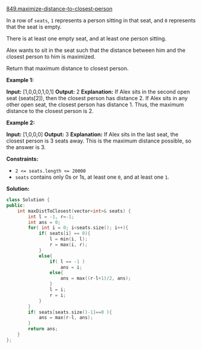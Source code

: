 [849.maximize-distance-to-closest-person](https://leetcode.com/problems/maximize-distance-to-closest-person/)  

In a row of `seats`, `1` represents a person sitting in that seat, and `0` represents that the seat is empty. 

There is at least one empty seat, and at least one person sitting.

Alex wants to sit in the seat such that the distance between him and the closest person to him is maximized. 

Return that maximum distance to closest person.

**Example 1:**

**Input:** \[1,0,0,0,1,0,1\]
**Output:** 2
**Explanation:** 
If Alex sits in the second open seat (seats\[2\]), then the closest person has distance 2.
If Alex sits in any other open seat, the closest person has distance 1.
Thus, the maximum distance to the closest person is 2.

**Example 2:**

**Input:** \[1,0,0,0\]
**Output:** 3
**Explanation:** 
If Alex sits in the last seat, the closest person is 3 seats away.
This is the maximum distance possible, so the answer is 3.

**Constraints:**

*   `2 <= seats.length <= 20000`
*   `seats` contains only 0s or 1s, at least one `0`, and at least one `1`.  



**Solution:**  

```cpp
class Solution {
public:
    int maxDistToClosest(vector<int>& seats) {
        int l = -1, r=-1;
        int ans = 0;
        for( int i = 0; i<seats.size(); i++){
            if( seats[i] == 0){
                l = min(i, l);
                r = max(i, r);
            }
            else{
                if( l == -1 )
                    ans = i;
                else{
                    ans = max((r-l+1)/2, ans);
                }
                l = i;
                r = i;
            }
        }
        if( seats[seats.size()-1]==0 ){
            ans = max(r-l, ans);
        }
        return ans;
    }
};
```
      